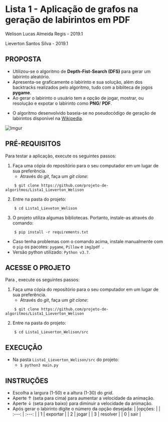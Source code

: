 **Lista 1 - Aplicação de grafos na geração de labirintos em PDF** 
=========================
Welison Lucas Almeida Regis - 2019.1

Lieverton Santos Silva - 2019.1

## PROPOSTA

- Utilizou-se o algoritmo de **Depth-Fist-Search (DFS)** para gerar um labirinto aleatório.
- Apresenta-se graficamente o labirinto e sua solução, além dos backtracks realizados pelo algoritmo, tudo com a bibliteca de jogos **pygame**.
- Ao gerar o labirinto o usuário tem a opção de jogar, mostrar, ou resolução e expotar o labirinto como **PNG**/ **PDF**.   

* O algoritmo desenvolvido baseia-se no pseudocódigo de geração de labirintos disponível na [Wikipedia](https://www.wikiwand.com/en/Maze_generation_algorithm).

![Imgur](https://i.imgur.com/Ua6p9LO.png)

## PRÉ-REQUISITOS

Para testar a aplicação, execute os seguintes passos:

1. Faça uma cópia do repositório para o seu computador em um lugar de sua preferência.
	* Através do _git_, faça um _git clone_:

```
    $ git clone https://github.com/projeto-de-algoritmos/Lista1_Lieverton_Welison
```

2. Entre na pasta do projeto:
```
    $ cd Lista1_Lieveton_Welison
```

3. O projeto utiliza algumas bibliotecas. Portanto, instale-as através do comando:
```
    $ pip install -r requirements.txt
```

- Caso tenha problemas com o comando acima, instale manualmente com o `pip` os pacotes: `pygame`, `Pillow` e `img2pdf `.
- Versão python utilizado: `Python v3.7`.

## ACESSE O PROJETO

Para , execute os seguintes passos:
1. Faça uma cópia do repositório para o seu computador em um lugar de sua preferência.
	* Através do _git_, faça um _git clone_:

```
    $ git clone https://github.com/projeto-de-algoritmos/Lista1_Lieverton_Welison
```

2. Entre na pasta do projeto:
```
    $ cd Lista1_Lieverton_Welison/src
```

## EXECUÇÃO

- Na pasta `Lista1_Lieverton_Welison/src` do projeto:
  - `$ python3 main.py`

## INSTRUÇÕES

- Escolha a largura (1-50) e a altura (1-30) do _grid_.
- Aperte ↑ (seta para cima) para aumentar a velocidade da animação.
- Aperte ↓ (seta para baixo) para diminuir a velocidade da animação.
- Após gerar o labirinto digite o número da opção desejada:
    | |opções:      |
    | :---: | :---: |
    | 1 | exportar  |
    | 2 | jogar     |
    | 3 | resolver  |
    | 0 | sair      |
